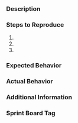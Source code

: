 ### Description
<!-- Please provide a detailed description of the issue -->

### Steps to Reproduce
<!-- List the steps to reproduce the issue -->
1. 
2. 
3. 

### Expected Behavior
<!-- Describe what you expected to happen -->

### Actual Behavior
<!-- Describe what actually happened -->

### Additional Information
<!-- Add any additional information or screenshots about the issue here -->

### Sprint Board Tag
<!-- Make sure to tag the correct project sprint board on the right side -->
